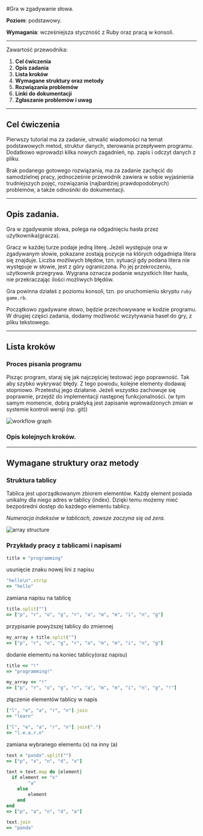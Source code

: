 #Gra w zgadywanie słowa.

**Poziom**: podstawowy.

**Wymagania**: wcześniejsza styczność z Ruby oraz pracą w konsoli.

---

Zawartość przewodnika:

1. **Cel ćwiczenia**
2. **Opis zadania**
3. **Lista kroków**
4. **Wymagane struktury oraz metody**
5. **Rozwiązania problemów**
6. **Linki do dokumentacji**
7. **Zgłaszanie problemów i uwag**

---

## Cel ćwiczenia

Pierwszy tutorial ma za zadanie, utrwalić wiadomości na temat podstawowych metod, struktur danych, sterowania przepływem programu.  
Dodatkowo wprowadzi kilka nowych zagadnień, np. zapis i odczyt danych z pliku. 

Brak podanego gotowego rozwiązania, ma za zadanie zachęcić do samodzielnej pracy, 
jednocześnie przewodnik zawiera w sobie wyjaśnienia trudniejszych pojęć, 
rozwiązania (najbardziej prawdopodobnych) problemów, a także odnośniki do dokumentacji.

---

## Opis zadania.

Gra w zgadywanie słowa, polega na odgadnięciu hasła przez użytkownika(gracza).

Gracz w każdej turze podaje jedną literę. 
Jeżeli występuje ona w zgadywanym słowie, pokazane zostają pozycje na których odgadnięta litera się znajduje.  Liczba możliwych błędów, tzn. sytuacji gdy podana litera nie występuje w słowie, jest z góry ograniczona. Po jej przekroczeniu, użytkownik przegrywa. Wygrana oznacza podanie wszystkich liter hasła, nie przekraczając ilości możliwych błędów.

Gra powinna działaś z poziomu konsoli, tzn. po uruchomieniu skryptu ```ruby game.rb```.

Początkowo zgadywane słowo, będzie przechowywane w kodzie programu. 
W drugiej części zadania, dodamy możliwość wczytywania haseł do gry, z pliku tekstowego.

---

## Lista kroków

### Proces pisania programu

Pisząc program, staraj się jak najczęściej testować jego poprawność. Tak aby szybko wykrywać błędy. 
Z tego powodu, kolejne elementy dodawaj stopniowo. Przetestuj jego działanie. Jeżeli wszystko zachowuje się poprawnie, przejdź do implementacji następnej funkcjonalności.
(w tym samym momencie, dobrą praktyką  jest zapisanie wprowadzonych zmian w systemie kontroli wersji (np. git))


![workflow graph](http://cloud.github.com/downloads/mokrzu/code-basics-pl/workflow2.jpg)

### Opis kolejnych kroków.

---

## Wymagane struktury oraz metody

### Struktura tablicy

Tablica jest uporządkowanym zbiorem elementów.
Każdy element posiada unikalny dla niego adres w tablicy (index).
Dzięki temu możemy mieć bezpośredni dostęp do każdego elementu tablicy.

*Numeracja indeksów w tablicach, zawsze zaczyna się od zera.*

![array structure](http://cloud.github.com/downloads/mokrzu/code-basics-pl/array_index.jpg)


### Przykłady pracy z tablicami i napisami
```ruby
title = "programming"
```
usunięcie znaku nowej lini z napisu
```ruby
"hello\n".strip
=> "hello"
```
zamiana napisu na tablicę
```ruby
title.split("")
=> ["p", "r", "o", "g", "r", "a", "m", "m", "i", "n", "g"]
```
przypisanie powyższej tablicy do zmiennej
```ruby
my_array = title.split("")
=> ["p", "r", "o", "g", "r", "a", "m", "m", "i", "n", "g"]
```
dodanie elementu na koniec tablicy(oraz napisu)
```ruby
title << "!"
=> "programming!"

my_array << "!"
=> ["p", "r", "o", "g", "r", "a", "m", "m", "i", "n", "g", "!"]
```
złączenie elementów tablicy w napis
```ruby
["l", "e", "a", "r", "n"].join
=> "learn"

["l", "e", "a", "r", "n"].join(".")
=> "l.e.a.r.n"
```
zamiana wybranego elementu (x) na inny (a)
```ruby
text = "pxndx".split("")
=> ["p", "x", "n", "d", "x"]

text = text.map do |element|
  if element == "x"
		"a"
	else
		element
	end
end
=> ["p", "a", "n", "d", "a"]

text.join
=> "panda"
```